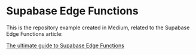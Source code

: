 # Supabase Edge Functions 

This is the repository example created in Medium, related to the Supabase Edge Functions article:

[The ultimate guide to Supabase Edge Functions](https://medium.com/@aiherrera/the-ultimate-guide-to-supabase-edge-functions-2428c9f7b1b4)

